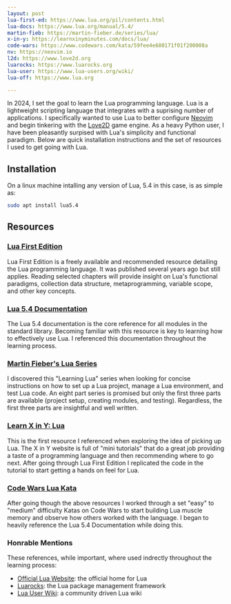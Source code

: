 ```yaml
---
layout: post
lua-first-ed: https://www.lua.org/pil/contents.html
lua-docs: https://www.lua.org/manual/5.4/
martin-fieb: https://martin-fieber.de/series/lua/
x-in-y: https://learnxinyminutes.com/docs/lua/
code-wars: https://www.codewars.com/kata/59fee4e680171f01f200008a
nv: https://neovim.io
l2d: https://www.love2d.org
luarocks: https://www.luarocks.org
lua-user: https://www.lua-users.org/wiki/
lua-off: https://www.lua.org

---
```


In 2024, I set the goal to learn the Lua programming language. Lua is a lightweight scripting language that integrates with a suprising number of applications. I specifically wanted to use Lua to better configure [Neovim]({{page.nv}}) and begin tinkering with the [Love2D]({{page.l2d}}) game engine. As a heavy Python user, I have been pleasantly surpised with Lua's simplicity and functional paradigm. Below are quick installation instructions and the set of resources I used to get going with Lua.

## Installation

On a linux machine intalling any version of Lua, 5.4 in this case, is as simple as:
```bash
sudo apt install lua5.4
```
## Resources

### [Lua First Edition]({{page.lua-first-ed}})

Lua First Edition is a freely available and recommended resource detailing the Lua programming language. It was published several years ago but still applies. Reading selected chapters will provide insight on Lua's functional paradigms, collection data structure, metaprogramming, variable scope, and other key concepts.

### [Lua 5.4 Documentation]({{page.lua-docs}})

The Lua 5.4 documentation is the core reference for all modules in the standard library. Becoming familiar with this resource is key to learning how to effectively use Lua. I referenced this documentation throughout the learning process.

### [Martin Fieber's Lua Series]({{page.martin-fieb}})

I discovered this "Learning Lua" series when looking for concise instructions on how to set up a Lua project, manage a Lua environment, and test Lua code. An eight part series is promised but only the first three parts are available (project setup, creating modules, and testing). Regardless, the first three parts are insightful and well written.

### [Learn X in Y: Lua]({{page.x-in-y}})

This is the first resource I referenced when exploring the idea of picking up Lua. The X in Y website is full of "mini tutorials" that do a great job providing a taste of a programming language and then recommending where to go next. After going through Lua First Edition I replicated the code in the tutorial to start getting a hands on feel for Lua.

### [Code Wars Lua Kata]({{page.code-wars}})

After going though the above resources I worked through a set "easy" to "medium" difficulty Katas on Code Wars to start building Lua muscle memory and observe how others worked with the language. I began to heavily reference the Lua 5.4 Documentation while doing this.

### Honrable Mentions

These references, while important, where used indrectly throughout the learning process:

- [Official Lua Website]({{page.lua-off}}): the official home for Lua
- [Luarocks]({{page.luarocks}}): the Lua package management framework
- [Lua User Wiki]({{lua-user}}): a community driven Lua wiki

